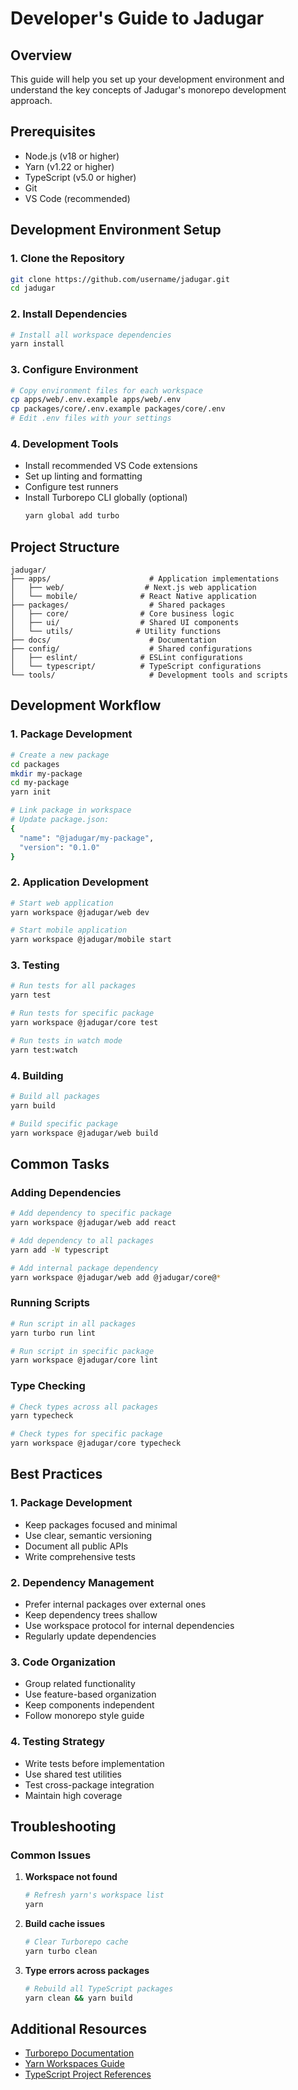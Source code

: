 # Developer's Guide to Jadugar

## Overview
This guide will help you set up your development environment and understand the key concepts of Jadugar's monorepo development approach.

## Prerequisites
- Node.js (v18 or higher)
- Yarn (v1.22 or higher)
- TypeScript (v5.0 or higher)
- Git
- VS Code (recommended)

## Development Environment Setup

### 1. Clone the Repository
```bash
git clone https://github.com/username/jadugar.git
cd jadugar
```

### 2. Install Dependencies
```bash
# Install all workspace dependencies
yarn install
```

### 3. Configure Environment
```bash
# Copy environment files for each workspace
cp apps/web/.env.example apps/web/.env
cp packages/core/.env.example packages/core/.env
# Edit .env files with your settings
```

### 4. Development Tools
- Install recommended VS Code extensions
- Set up linting and formatting
- Configure test runners
- Install Turborepo CLI globally (optional)
  ```bash
  yarn global add turbo
  ```

## Project Structure
```
jadugar/
├── apps/                      # Application implementations
│   ├── web/                  # Next.js web application
│   └── mobile/              # React Native application
├── packages/                  # Shared packages
│   ├── core/                # Core business logic
│   ├── ui/                  # Shared UI components
│   └── utils/              # Utility functions
├── docs/                      # Documentation
├── config/                    # Shared configurations
│   ├── eslint/              # ESLint configurations
│   └── typescript/          # TypeScript configurations
└── tools/                     # Development tools and scripts
```

## Development Workflow

### 1. Package Development
```bash
# Create a new package
cd packages
mkdir my-package
cd my-package
yarn init

# Link package in workspace
# Update package.json:
{
  "name": "@jadugar/my-package",
  "version": "0.1.0"
}
```

### 2. Application Development
```bash
# Start web application
yarn workspace @jadugar/web dev

# Start mobile application
yarn workspace @jadugar/mobile start
```

### 3. Testing
```bash
# Run tests for all packages
yarn test

# Run tests for specific package
yarn workspace @jadugar/core test

# Run tests in watch mode
yarn test:watch
```

### 4. Building
```bash
# Build all packages
yarn build

# Build specific package
yarn workspace @jadugar/web build
```

## Common Tasks

### Adding Dependencies
```bash
# Add dependency to specific package
yarn workspace @jadugar/web add react

# Add dependency to all packages
yarn add -W typescript

# Add internal package dependency
yarn workspace @jadugar/web add @jadugar/core@*
```

### Running Scripts
```bash
# Run script in all packages
yarn turbo run lint

# Run script in specific package
yarn workspace @jadugar/core lint
```

### Type Checking
```bash
# Check types across all packages
yarn typecheck

# Check types for specific package
yarn workspace @jadugar/core typecheck
```

## Best Practices

### 1. Package Development
- Keep packages focused and minimal
- Use clear, semantic versioning
- Document all public APIs
- Write comprehensive tests

### 2. Dependency Management
- Prefer internal packages over external ones
- Keep dependency trees shallow
- Use workspace protocol for internal dependencies
- Regularly update dependencies

### 3. Code Organization
- Group related functionality
- Use feature-based organization
- Keep components independent
- Follow monorepo style guide

### 4. Testing Strategy
- Write tests before implementation
- Use shared test utilities
- Test cross-package integration
- Maintain high coverage

## Troubleshooting

### Common Issues
1. **Workspace not found**
   ```bash
   # Refresh yarn's workspace list
   yarn
   ```

2. **Build cache issues**
   ```bash
   # Clear Turborepo cache
   yarn turbo clean
   ```

3. **Type errors across packages**
   ```bash
   # Rebuild all TypeScript packages
   yarn clean && yarn build
   ```

## Additional Resources
- [Turborepo Documentation](https://turborepo.org/docs)
- [Yarn Workspaces Guide](https://yarnpkg.com/features/workspaces)
- [TypeScript Project References](https://www.typescriptlang.org/docs/handbook/project-references.html)
